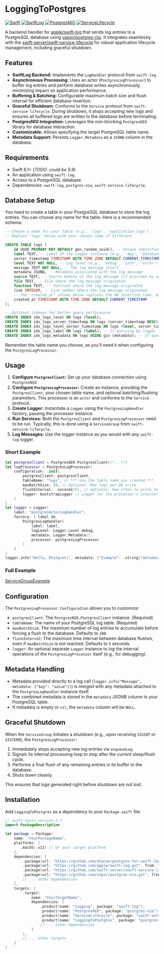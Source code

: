 # LoggingToPostgres

[![Swift](https://img.shields.io/badge/Swift-6.1+-orange.svg)](https://swift.org)
[![SwiftLog](https://img.shields.io/badge/SwiftLog-1.5+-blue.svg)](https://github.com/apple/swift-log)
[![PostgresNIO](https://img.shields.io/badge/PostgresNIO-1.25+-green.svg)](https://github.com/vapor/postgres-nio)
[![ServiceLifecycle](https://img.shields.io/badge/ServiceLifecycle-2.0+-purple.svg)](https://github.com/swift-server/swift-service-lifecycle)

A backend handler for [apple/swift-log](https://github.com/apple/swift-log) that sends log entries to a PostgreSQL database using [vapor/postgres-nio](https://github.com/vapor/postgres-nio). It integrates seamlessly with the [swift-server/swift-service-lifecycle](https://github.com/swift-server/swift-service-lifecycle) for robust application lifecycle management, including graceful shutdown.

## Features

*   **SwiftLog Backend:** Implements the `LogHandler` protocol from `swift-log`.
*   **Asynchronous Processing:** Uses an actor (`PostgresLogProcessor`) to buffer log entries and perform database writes asynchronously, minimizing impact on application performance.
*   **Buffering & Batching:** Configurable maximum batch size and flush interval for efficient database insertion.
*   **Graceful Shutdown:** Conforms to the `Service` protocol from `swift-service-lifecycle`. During shutdown, it stops accepting new logs and ensures all buffered logs are written to the database before terminating.
*   **PostgresNIO Integration:** Leverages the non-blocking `PostgresNIO` library for database interaction.
*   **Customizable:** Allows specifying the target PostgreSQL table name.
*   **Metadata Support:** Persists `Logger.Metadata` as a `JSONB` column in the database.

## Requirements

*   Swift 6.1+ (_TODO: could be 5.9_)
*   An application using `swift-log`.
*   Access to a PostgreSQL database.
*   Dependencies: `swift-log`, `postgres-nio`, `swift-service-lifecycle`.

## Database Setup

You need to create a table in your PostgreSQL database to store the log entries. You can choose any name for the table. Here is a recommended schema:

```sql
-- Choose a name for your table (e.g., 'logs', 'application_logs')
-- Replace 'logs' below with your chosen name if different.

CREATE TABLE logs (
    id UUID PRIMARY KEY DEFAULT gen_random_uuid(), -- Unique identifier for each log entry
    label TEXT, -- Label of the Logger instance (e.g., 'App', 'DatabaseService')
    server_timestamp TIMESTAMP WITH TIME ZONE DEFAULT CURRENT_TIMESTAMP, -- Timestamp when the logger log method is called
    level TEXT NOT NULL, -- Log level (e.g., 'debug', 'info', 'error')
    message TEXT NOT NULL, -- The log message itself
    metadata JSONB, -- Metadata associated with the log message
    source TEXT, -- Source module of the log message (if provided by swift-log)
    file TEXT, -- File where the log message originated
    function TEXT, -- Function where the log message originated
    line INTEGER, -- Line number where the log message originated
    -- The 'created_at' column below captures the DB insertion time, different than the server_timestamp as the logs are recorded in batches
    created_at TIMESTAMP WITH TIME ZONE DEFAULT CURRENT_TIMESTAMP
);

-- Optional indexes for better query performance:
CREATE INDEX idx_logs_level ON logs (level);
CREATE INDEX idx_logs_server_timestamp ON logs (server_timestamp DESC);
CREATE INDEX idx_logs_level_server_timestamp ON logs (level, server_timestamp DESC);
CREATE INDEX idx_logs_label ON logs (label); -- If querying by logger label often
CREATE INDEX idx_logs_metadata ON logs USING gin (metadata); -- If querying JSONB metadata often
```

Remember the table name you choose, as you'll need it when configuring the `PostgresLogProcessor`.

## Usage

1.  **Configure `PostgresClient`:** Set up your database connection using `PostgresNIO`.
2.  **Configure `PostgresLogProcessor`:** Create an instance, providing the `PostgresClient`, your chosen table name, and optional batching/flushing parameters. This processor is an `actor` and conforms to the `Service` protocol.
3.  **Create Logger:** Instantiate a `Logger` using the `PostgresLogHandler` factory, passing the processor instance.
4.  **Run Services:** Both the `PostgresClient` and `PostgresLogProcessor` need to be run. Typically, this is done using a `ServiceGroup` from `swift-service-lifecycle`.
5.  **Log Messages:** Use the logger instance as you would with any `swift-log` logger.

### Short Example

```swift
let postgresClient = PostgresNIO.PostgresClient(/*...*/)
let logProcessor = PostgresLogProcessor(
    configuration: .init(
        postgresClient: postgresClient,
        tableName: "logs", // *** Use the table name you created ***
        maxBatchSize: 50, // Optional: Max logs per DB write
        flushInterval: .seconds(5), // Optional: How often to write to DB
        logger: bootstrapLogger // Logger for the processor's internal logs
    )
)
let logger = Logger(
    label: "postgresActorLogHandler",
    factory: { label in
        PostgresLogHandler(
            label: label,
            logLevel: Logger.Level.debug,
            metadata: Logger.Metadata(),
            processor: postgresLogProcessor
        )
    }
)
logger.info("Hello, Postgres!", metadata: ["Example": .string("metadata")])
```

### Full Example

[ServiceGroupExample](Examples/ServiceGroupExample/Sources/main.swift)

## Configuration

The `PostgresLogProcessor.Configuration` allows you to customize:

*   `postgresClient`: The `PostgresNIO.PostgresClient` instance. (Required)
*   `tableName`: The name of your PostgreSQL log table. (Required)
*   `maxBatchSize`: The maximum number of log entries to accumulate before forcing a flush to the database. Defaults to `100`.
*   `flushInterval`: The maximum time interval between database flushes, even if `maxBatchSize` is not reached. Defaults to `5` seconds.
*   `logger`: An optional separate `Logger` instance to log the internal operations of the `PostgresLogProcessor` itself (e.g., for debugging).

## Metadata Handling

*   Metadata provided directly to a log call (`logger.info("Message", metadata: ["key": "value"])`) is merged with any metadata attached to the `PostgresLogHandler` instance itself.
*   The combined metadata is stored in the `metadata` JSONB column in your PostgreSQL table.
*   If metadata is empty or `nil`, the `metadata` column will be `NULL`.

## Graceful Shutdown

When the `ServiceGroup` initiates a shutdown (e.g., upon receiving `SIGINT` or `SIGTERM`), the `PostgresLogProcessor`:

1.  Immediately stops accepting new log entries via `enqueueLog`.
2.  Signals its internal processing loop to stop after the current sleep/flush cycle.
3.  Performs a final flush of any remaining entries in its buffer to the database.
4.  Shuts down cleanly.

This ensures that logs generated right before shutdown are not lost.

## Installation

Add `LoggingToPostgres` as a dependency to your `Package.swift` file:

```swift
// swift-tools-version:5.7
import PackageDescription

let package = Package(
    name: "YourPackageName",
    platforms: [
       .macOS(.v13) // Or your target platform
    ],
    dependencies: [
        .package(url: "https://github.com/atacan/postgres-for-swift-log.git", from: "0.0.1"),
        .package(url: "https://github.com/apple/swift-log.git", from: "1.5.2"),
        .package(url: "https://github.com/swift-server/swift-service-lifecycle.git", from: "2.0.0"),
        .package(url: "https://github.com/vapor/postgres-nio.git", from: "1.25.0"),
        // ... other dependencies
    ],
    targets: [
        .target(
            name: "YourTargetName",
            dependencies: [
                .product(name: "Logging", package: "swift-log"),
                .product(name: "PostgresNIO", package: "postgres-nio"),
                .product(name: "ServiceLifecycle", package: "swift-service-lifecycle"),
                .product(name: "LoggingToPostgres", package: "postgres-for-swift-log"),
                // ... other dependencies
            ]
        ),
        // ... other targets
    ]
)
```